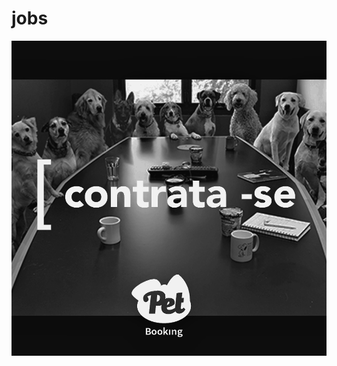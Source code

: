 # jobs

![alt text](https://github.com/PetBookingBrasil/jobs/blob/master/contratase.png "Pet Booking contrata!")
